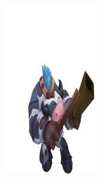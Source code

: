 <!--## Hi there 👋 -->
<p align="center">
  <img src="assets/alistar-league-of-legends.gif" alt="animated" width="250" height="450" />
</p>

<!--
**Antoniel03/Antoniel03** is a ✨ _special_ ✨ repository because its `README.md` (this file) appears on your GitHub profile.
![ding-ding-ding-alistar](assets/alistar-league-of-legends.gif)
Here are some ideas to get you started:


- 🔭 I’m currently working on ...
- 🌱 I’m currently learning ...
- 👯 I’m looking to collaborate on ...
- 🤔 I’m looking for help with ...
- 💬 Ask me about ...
- 📫 How to reach me: ...
- 😄 Pronouns: ...
- ⚡ Fun fact: ...
-->
